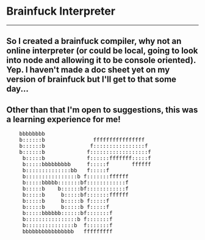 # Brainfuck Interpreter
---
So I created a brainfuck compiler, why not an online interpreter (or could be local, going to look into node and allowing it to be console oriented). Yep. I haven't made a doc sheet yet on my version of brainfuck but I'll get to that some day...
---
Other than that I'm open to suggestions, this was a learning experience for me!
---
<pre>
	bbbbbbbb                                 
	b::::::b               ffffffffffffffff  
	b::::::b              f::::::::::::::::f 
	b::::::b             f::::::::::::::::::f
	 b:::::b             f::::::fffffff:::::f
	 b:::::bbbbbbbbb     f:::::f       ffffff
	 b::::::::::::::bb   f:::::f             
	 b::::::::::::::::b f:::::::ffffff       
	 b:::::bbbbb:::::::bf::::::::::::f       
	 b:::::b    b::::::bf::::::::::::f       
	 b:::::b     b:::::bf:::::::ffffff       
	 b:::::b     b:::::b f:::::f             
	 b:::::b     b:::::b f:::::f             
	 b:::::bbbbbb::::::bf:::::::f            
	 b::::::::::::::::b f:::::::f            
	 b:::::::::::::::b  f:::::::f            
	 bbbbbbbbbbbbbbbb   fffffffff
 </pre>